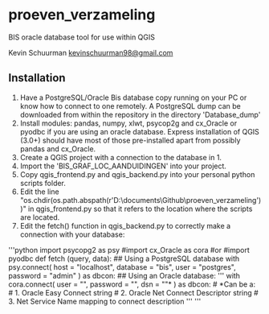 # proeven_verzameling
BIS oracle database tool for use within QGIS

Kevin Schuurman
kevinschuurman98@gmail.com

## Installation 
1. Have a PostgreSQL/Oracle Bis database copy running on your PC or know how to connect to one remotely. A PostgreSQL dump can be downloaded from within the repository in the directory 'Database_dump'
2. Install modules: pandas, numpy, xlwt, psycop2g and cx_Oracle or pyodbc if you are using an oracle database. Express installation of QGIS (3.0+) should have most of those pre-installed apart from possibly pandas and cx_Oracle.
3. Create a QGIS project with a connection to the database in 1.
4. Import the 'BIS_GRAF_LOC_AANDUIDINGEN' into your project.
5. Copy qgis_frontend.py and qgis_backend.py into your personal python scripts folder.
6. Edit the line "os.chdir(os.path.abspath(r'D:\documents\Github\proeven_verzameling'))" in qgis_frontend.py so that it refers to the location where the scripts are located.
7. Edit the fetch() function in qgis_backend.py to correctly make a connection with your database:

  '''python
  import psycopg2 as psy
  #import cx_Oracle as cora 
  #or
  #import pyodbc
  def fetch (query, data):
      ## Using a PostgreSQL database
      with psy.connect(
          host = "localhost",
          database = "bis",
          user = "postgres",
          password = "admin"
          ) as dbcon:
      ## Using an Oracle database:
          '''
      with cora.connect(
          user = "",
          password = "",
          dsn = ""*
              ) as dbcon:
          # *Can be a: 
          # 1. Oracle Easy Connect string
          # 2. Oracle Net Connect Descriptor string
          # 3. Net Service Name mapping to connect description
          '''
  '''
